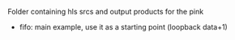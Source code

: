 Folder containing hls srcs and output products for the pink

- fifo: main example, use it as a starting point (loopback data+1)
